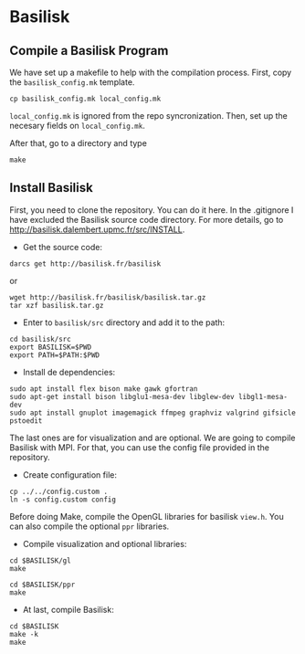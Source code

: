 # Basilisk

## Compile a Basilisk Program

We have set up a makefile to help with the compilation process. First, copy the `basilisk_config.mk` template.
```
cp basilisk_config.mk local_config.mk
```
 `local_config.mk` is ignored from the repo syncronization. Then, set up the necesary fields on  `local_config.mk`.
 
 After that, go to a directory and type
 ```
make
```

## Install Basilisk

First, you need to clone the repository. You can do it here. In the .gitignore I have excluded the Basilisk source code directory. For more details, go to http://basilisk.dalembert.upmc.fr/src/INSTALL.  

- Get the source code:

```
darcs get http://basilisk.fr/basilisk 
```

or 

```
wget http://basilisk.fr/basilisk/basilisk.tar.gz
tar xzf basilisk.tar.gz
```

- Enter to `basilisk/src` directory and add it to the path:

```
cd basilisk/src
export BASILISK=$PWD
export PATH=$PATH:$PWD
```

- Install de dependencies:

```
sudo apt install flex bison make gawk gfortran
sudo apt-get install bison libglu1-mesa-dev libglew-dev libgl1-mesa-dev
sudo apt install gnuplot imagemagick ffmpeg graphviz valgrind gifsicle pstoedit
```

The last ones are for visualization and are optional. We are going to compile Basilisk with MPI. For that, you can use the config file provided in the repository.

- Create configuration file:

```
cp ../../config.custom .
ln -s config.custom config
```

Before doing Make, compile the OpenGL libraries for basilisk `view.h`. You can also compile the optional `ppr` libraries.

- Compile visualization and optional libraries:

```
cd $BASILISK/gl
make 

cd $BASILISK/ppr
make
```

- At last, compile Basilisk:

```
cd $BASILISK
make -k
make
```
